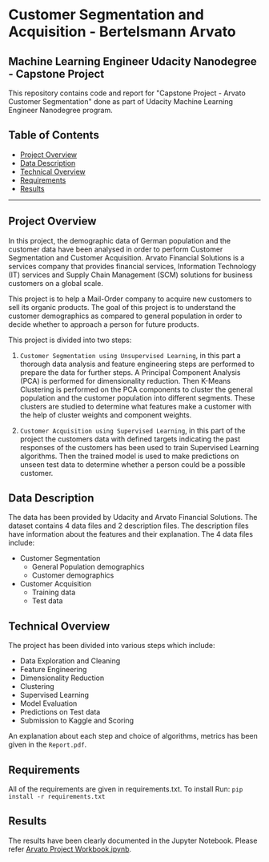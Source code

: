 # Customer Segmentation and Acquisition - Bertelsmann Arvato
## Machine Learning Engineer Udacity Nanodegree - Capstone Project

This repository contains code and report for "Capstone Project - Arvato Customer Segmentation" done as part of Udacity Machine Learning Engineer Nanodegree program.


## Table of Contents

- [Project Overview](#projectoverview)
- [Data Description](#datadescription)
- [Technical Overview](#technicaloverview)
- [Requirements](#requirements)
- [Results](#results)

***

<a id='projectoverview'></a>
## Project Overview

In this project, the demographic data of German population and the customer data have been analysed in order to perform Customer Segmentation and Customer Acquisition. Arvato Financial Solutions is a services company that provides financial services, Information Technology (IT) services and Supply Chain Management (SCM) solutions for business customers on a global scale.

This project is to help a Mail-Order company to acquire new customers to sell its organic products. The goal of this project is to understand the customer demographics as compared to general population in order to decide whether to approach a person for future products.

This project is divided into two steps:

1. `Customer Segmentation using Unsupervised Learning`, in this part a thorough data analysis and feature engineering steps are performed to prepare the data for further steps. A Principal Component Analysis (PCA) is performed for dimensionality reduction. Then K-Means Clustering is performed on the PCA components to cluster the general population and the customer population into different segments. These clusters are studied to determine what features make a customer with the help of cluster weights and component weights.

2. `Customer Acquisition using Supervised Learning`, in this part of the project the customers data with defined targets indicating the past responses of the customers has been used to train Supervised Learning algorithms. Then the trained model is used to make predictions on unseen test data to determine whether a person could be a possible customer.

<a id='datadescription'></a>
## Data Description

The data has been provided by Udacity and Arvato Financial Solutions. The dataset contains 4 data files and 2 description files. The description files have information about the features and their explanation.
The 4 data files include:
* Customer Segmentation
  * General Population demographics
  * Customer demographics
* Customer Acquisition
  * Training data
  * Test data

<a id='technicaloverview'></a>
## Technical Overview

The project has been divided into various steps which include:
* Data Exploration and Cleaning
* Feature Engineering
* Dimensionality Reduction
* Clustering
* Supervised Learning
* Model Evaluation
* Predictions on Test data
* Submission to Kaggle and Scoring

An explanation about each step and choice of algorithms, metrics has been given in the `Report.pdf`.


<a id='requirements'></a>
## Requirements

All of the requirements are given in requirements.txt. To install Run: `pip install -r requirements.txt`


<a id='results'></a>
## Results

The results have been clearly documented in the Jupyter Notebook. Please refer [Arvato Project Workbook.ipynb](https://github.com/pranaymodukuru/Bertelsmann-Arvato-customer-segmentation/blob/master/Arvato%20Project%20Workbook.ipynb).

